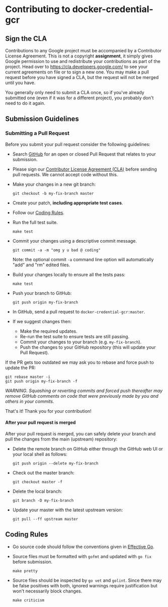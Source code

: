 # Contributing to docker-credential-gcr

## <a name="cla"></a> Sign the CLA

Contributions to any Google project must be accompanied by a Contributor License Agreement.  This is not a copyright **assignment**, it simply gives Google permission to use and redistribute your contributions as part of the project. Head over to <https://cla.developers.google.com/> to see your current agreements on file or to sign a new one. You may make a pull request before you have signed a CLA, but the request will not be merged until you have.

You generally only need to submit a CLA once, so if you've already submitted one (even if it was for a different project), you probably don't need to do it again.

## <a name="submit"></a> Submission Guidelines
### Submitting a Pull Request
Before you submit your pull request consider the following guidelines:

* Search [GitHub](https://github.com/GoogleCloudPlatform/docker-credential-gcr/pulls) for an open or closed Pull Request that relates to your submission.
* Please sign our [Contributor License Agreement (CLA)](#cla) before sending pull requests. We cannot accept code without this.
* Make your changes in a new git branch:

     ```shell
     git checkout -b my-fix-branch master
     ```

* Create your patch, **including appropriate test cases**.
* Follow our [Coding Rules](#rules).
* Run the full test suite.

     ```shell
     make test
     ```
* Commit your changes using a descriptive commit message.

     ```shell
     git commit -a -m "omg y u bad @ coding"
     ```
  Note: the optional commit `-a` command line option will automatically "add" and "rm" edited files.

* Build your changes locally to ensure all the tests pass:

    ```shell
    make test
    ```

* Push your branch to GitHub:

    ```shell
    git push origin my-fix-branch
    ```

* In GitHub, send a pull request to `docker-credential-gcr:master`.
* If we suggest changes then:
  * Make the required updates.
  * Re-run the test suite to ensure tests are still passing.
  * Commit your changes to your branch (e.g. `my-fix-branch`).
  * Push the changes to your GitHub repository (this will update your Pull Request).

If the PR gets too outdated we may ask you to rebase and force push to update the PR:

```shell
git rebase master -i
git push origin my-fix-branch -f
```

*WARNING. Squashing or reverting commits and forced push thereafter may remove GitHub comments on code that were previously made by you and others in your commits.*

That's it! Thank you for your contribution!

#### After your pull request is merged

After your pull request is merged, you can safely delete your branch and pull the changes from the main (upstream) repository:

* Delete the remote branch on GitHub either through the GitHub web UI or your local shell as follows:

    ```shell
    git push origin --delete my-fix-branch
    ```

* Check out the master branch:

    ```shell
    git checkout master -f
    ```

* Delete the local branch:

    ```shell
    git branch -D my-fix-branch
    ```

* Update your master with the latest upstream version:

    ```shell
    git pull --ff upstream master
    ```

## <a name="rules"></a> Coding Rules

* Go source code should follow the conventions given in [Effective Go](https://golang.org/doc/effective_go.html).
* Source files must be formatted with `gofmt` and updated with `go fix` before submission.

    ```shell
    make pretty
    ```
* Source files should be inspected by `go vet` and `golint`. Since there may be false positives with both, ignored warnings require justification but won't necessarily block changes.

    ```shell
    make criticism
    ```
